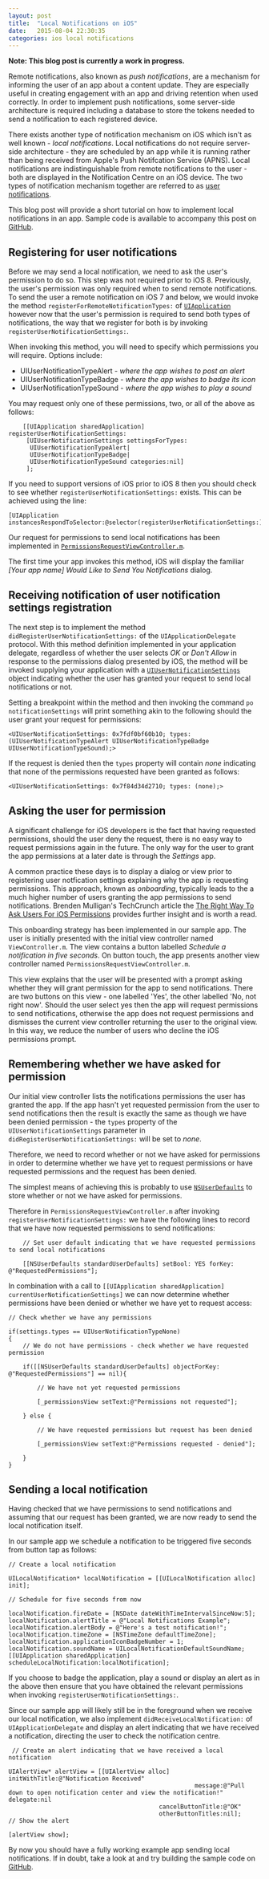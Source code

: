 ```yaml
---
layout: post
title:  "Local Notifications on iOS"
date:   2015-08-04 22:30:35
categories: ios local notifications
---
```


**Note: This blog post is currently a work in progress.**

Remote notifications, also known as *push notifications*, are a mechanism for informing the user of an app about a content update. They are especially useful in creating engagement with an app and driving retention when used correctly. In order to implement push notifications, some server-side architecture is required including a database to store the tokens needed to send a notification to each registered device. 

There exists another type of notification mechanism on iOS which isn't as well known - *local notifications*. Local notifications do not require server-side architecture - they are scheduled by an app while it is running rather than being received from Apple's Push Notifcation Service (APNS). Local notifications are indistinguishable from remote notifications to the user - both are displayed in the Notification Centre on an iOS device. The two types of notification mechanism together are referred to as [user notifications](https://developer.apple.com/library/ios/documentation/NetworkingInternet/Conceptual/RemoteNotificationsPG/Chapters/IPhoneOSClientImp.html).

This blog post will provide a short tutorial on how to implement local notifications in an app. Sample code is available to accompany this post on [GitHub](https://github.com/rwbutler/local-notifications-example).

## Registering for user notifications

Before we may send a local notification, we need to ask the user's permission to do so. This step was not required prior to iOS 8. Previously, the user's permission was only required when to send remote notifications. To send the user a remote notification on iOS 7 and below, we would invoke the method `registerForRemoteNotificationTypes:` of [`UIApplication`](https://developer.apple.com/library/ios/documentation/UIKit/Reference/UIApplication_Class/index.html#//apple_ref/occ/instm/UIApplication/registerUserNotificationSettings:) however now that the user's permission is required to send both types of notifications, the way that we register for both is by invoking `registerUserNotificationSettings:`.

When invoking this method, you will need to specify which permissions you will require. Options include:

- UIUserNotificationTypeAlert - *where the app wishes to post an alert*
- UIUserNotificationTypeBadge - *where the app wishes to badge its icon*
- UIUserNotificationTypeSound - *where the app wishes to play a sound*

You may request only one of these permissions, two, or all of the above as follows:


        [[UIApplication sharedApplication] registerUserNotificationSettings:
         [UIUserNotificationSettings settingsForTypes:
          UIUserNotificationTypeAlert|
          UIUserNotificationTypeBadge|
          UIUserNotificationTypeSound categories:nil]
         ];
        

If you need to support versions of iOS prior to iOS 8 then you should check to see whether `registerUserNotificationSettings:` exists. This can be achieved using the line:

    [UIApplication instancesRespondToSelector:@selector(registerUserNotificationSettings:)]

Our request for permissions to send local notifications has been implemented in [`PermissionsRequestViewController.m`](https://github.com/rwbutler/local-notifications-example/blob/master/LocalNotificationsExample/PermissionsRequestViewController.m).

The first time your app invokes this method, iOS will display the familiar *[Your app name] Would Like to Send You Notifications* dialog. 

## Receiving notification of user notification settings registration

The next step is to implement the method `didRegisterUserNotificationSettings:` of the `UIApplicationDelegate` protocol. With this method definition implemented in your application delegate, regardless of whether the user selects *OK* or *Don't Allow* in response to the permissions dialog presented by iOS, the method will be invoked supplying your application with a [`UIUserNotificationSettings`](https://developer.apple.com/library/prerelease/ios/documentation/UIKit/Reference/UIUserNotificationSettings_class/index.html#//apple_ref/c/tdef/UIUserNotificationType) object indicating whether the user has granted your request to send local notifications or not. 

Setting a breakpoint within the method and then invoking the command `po notificationSettings` will print something akin to the following should the user grant your request for permissions:

    <UIUserNotificationSettings: 0x7fdf0bf60b10; types: (UIUserNotificationTypeAlert UIUserNotificationTypeBadge UIUserNotificationTypeSound);>
    
If the request is denied then the `types` property will contain *none* indicating that none of the permissions requested have been granted as follows:

    <UIUserNotificationSettings: 0x7f84d34d2710; types: (none);>

## Asking the user for permission

A significant challenge for iOS developers is the fact that having requested permissions, should the user deny the request, there is no easy way to request permissions again in the future. The only way for the user to grant the app permissions at a later date is through the *Settings* app.

A common practice these days is to display a dialog or view prior to registering user notfication settings explaining why the app is requesting permissions. This approach, known as *onboarding*, typically leads to the a much higher number of users granting the app permissions to send notifications. Brenden Mulligan's TechCrunch article the [The Right Way To Ask Users For iOS Permissions](http://techcrunch.com/2014/04/04/the-right-way-to-ask-users-for-ios-permissions/) provides further insight and is worth a read.

This onboarding strategy has been implemented in our sample app. The user is initially presented with the initial view controller named `ViewController.m`. The view contains a button labelled *Schedule a notification in five seconds*. On button touch, the app presents another view controller named `PermissionsRequestViewController.m`. 

This view explains that the user will be presented with a prompt asking whether they will grant permission for the app to send notifications. There are two buttons on this view - one labelled 'Yes', the other labelled 'No, not right now'. Should the user select yes then the app will request permissions to send notifications, otherwise the app does not request permissions and dismisses the current view controller returning the user to the original view. In this way, we reduce the number of users who decline the iOS permissions prompt.

## Remembering whether we have asked for permission

Our initial view controller lists the notifications permissions the user has granted the app. If the app hasn't yet requested permission from the user to send notifications then the result is exactly the same as though we have been denied permission - the `types` property of the `UIUserNotificationSettings` parameter in `didRegisterUserNotificationSettings:` will be set to *none*.

Therefore, we need to record whether or not we have asked for permissions in order to determine whether we have yet to request permissions or have requested permissions and the request has been denied.

The simplest means of achieving this is probably to use [`NSUserDefaults`](https://developer.apple.com/library/ios/documentation/Cocoa/Reference/Foundation/Classes/NSUserDefaults_Class/) to store whether or not we have asked for permissions.

Therefore in `PermissionsRequestViewController.m` after invoking `registerUserNotificationSettings:` we have the following lines to record that we have now requested permissions to send notifications:

        // Set user default indicating that we have requested permissions to send local notifications
        
        [[NSUserDefaults standardUserDefaults] setBool: YES forKey: @"RequestedPermissions"];
        
In combination with a call to `[[UIApplication sharedApplication] currentUserNotificationSettings]` we can now determine whether permissions have been denied or whether we have yet to request access:

    // Check whether we have any permissions
    
    if(settings.types == UIUserNotificationTypeNone)
    {
        // We do not have permissions - check whether we have requested permission
        
        if([[NSUserDefaults standardUserDefaults] objectForKey: @"RequestedPermissions"] == nil){
            
            // We have not yet requested permissions
            
            [_permissionsView setText:@"Permissions not requested"];
            
        } else {
            
            // We have requested permissions but request has been denied
            
            [_permissionsView setText:@"Permissions requested - denied"];
            
        }
    }

## Sending a local notification

Having checked that we have permissions to send notifications and assuming that our request has been granted, we are now ready to send the local notification itself.

In our sample app we schedule a notification to be triggered five seconds from button tap as follows:

    // Create a local notification
    
    UILocalNotification* localNotification = [[UILocalNotification alloc] init];
    
    // Schedule for five seconds from now
    
    localNotification.fireDate = [NSDate dateWithTimeIntervalSinceNow:5];
    localNotification.alertTitle = @"Local Notifications Example";
    localNotification.alertBody = @"Here's a test notification!";
    localNotification.timeZone = [NSTimeZone defaultTimeZone];
    localNotification.applicationIconBadgeNumber = 1;
    localNotification.soundName = UILocalNotificationDefaultSoundName;
    [[UIApplication sharedApplication] scheduleLocalNotification:localNotification];

If you choose to badge the application, play a sound or display an alert as in the above then ensure that you have obtained the relevant permissions when invoking `registerUserNotificationSettings:`.

Since our sample app will likely still be in the foreground when we receive our local notification, we also implement `didReceiveLocalNotification:` of `UIApplicationDelegate` and display an alert indicating that we have received a notification, directing the user to check the notification centre.

     // Create an alert indicating that we have received a local notification
    
    UIAlertView* alertView = [[UIAlertView alloc] initWithTitle:@"Notification Received"
                                                        message:@"Pull down to open notification center and view the notification!" delegate:nil
                                              cancelButtonTitle:@"OK"
                                              otherButtonTitles:nil];
    // Show the alert
    
    [alertView show];
    
By now you should have a fully working example app sending local notifications. If in doubt, take a look at and try building the sample code on [GitHub](https://github.com/rwbutler/local-notifications-example). 

